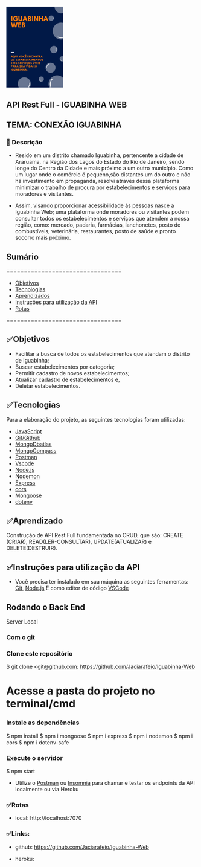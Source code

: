 <img src="./assets/Iguabinha.png"
width="30%">

## API Rest Full - IGUABINHA WEB

## TEMA: CONEXÃO IGUABINHA

### 🚀 Descrição

- Resido em um distrito chamado Iguabinha, pertencente a cidade de Araruama, na Região dos Lagos do Estado do Rio de Janeiro, sendo longe do Centro da Cidade e mais próximo a um outro município. Como um lugar onde o comércio é pequeno,são distantes um do outro e não há investimento em propaganda, resolvi através dessa plataforma minimizar o trabalho de procura por estabelecimentos e serviços para moradores e visitantes.

- Assim, visando proporcionar acessibilidade às pessoas nasce a Iguabinha Web; uma plataforma onde moradores ou visitantes podem consultar todos os estabelecimentos e serviços que atendem a nossa região, como: mercado, padaria, farmácias, lanchonetes, posto de combustíveis, veterinária, restaurantes, posto de saúde e pronto socorro mais próximo.


## Sumário
=================================
* [Objetivos](#objetivos)
* [Tecnologias](#tecnologias)
* [Aprendizados](#aprendizados)
* [Instruções para utilização da API](#instruções)
* [Rotas](#rotas)

=================================
## ✅Objetivos

- Facilitar a busca de todos os estabelecimentos que atendam o distrito de Iguabinha;
- Buscar estabelecimentos por categoria; 
- Permitir cadastro de novos estabelecimentos;
- Atualizar cadastro de estabelecimentos e,
- Deletar estabelecimentos.

## ✅Tecnologias

Para a elaboração do projeto, as seguintes tecnologias foram utilizadas:

- [JavaScript](https://www.javascript.com/)
- [Git/Github](https://github.com/)
- [MongoDbatlas](https://www.mongodb.com)
- [MongoCompass](https://www.mongodb.com/try/download/compass)
- [Postman](https://www.postman.com)
- [Vscode](https://code.visualstudio.com)
- [Node.js](https://nodejs.org/en/)
- [Nodemon](https://nodemon.io/)
- [Express](https://expressjs.com/pt-br/)
- [cors](https://www.npmjs.com/package/cors)
- [Mongoose](https://www.npmjs.com/package/mongoose)
- [dotenv](https://www.npmjs.com/package/dotenv-safe)


## ✅Aprendizado

Construção de API Rest Full fundamentada no CRUD, que são:  CREATE (CRIAR), READ(LER-CONSULTAR), UPDATE(ATUALIZAR) e DELETE(DESTRUIR). 


## ✅Instruções para utilização da API

- Você precisa ter instalado em sua máquina as seguintes ferramentas:
[Git](https://git-scm.com), [Node.js](https://nodejs.org/en/) 
E como editor de código [VSCode](https://code.visualstudio.com/)

## Rodando o Back End 

Server Local

### Com o git
### Clone este repositório
$ git clone <git@github.com: https://github.com/Jaciarafeio/Iguabinha-Web

# Acesse a pasta do projeto no terminal/cmd

### Instale as dependências
$ npm install
$ npm i mongoose
$ npm i express
$ npm i nodemon
$ npm i cors
$ npm i dotenv-safe

### Execute o servidor
$ npm start


* Utilize o [Postman](https://www.postman.com/) ou [Insomnia](https://insomnia.rest/download/) para chamar e testar os endpoints da API localmente ou via Heroku


### ✅Rotas

* local: http://localhost:7070


### ✅Links:

- github: https://github.com/Jaciarafeio/Iguabinha-Web

- heroku: 



